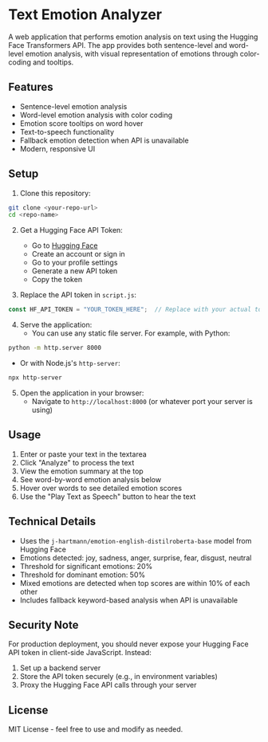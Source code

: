 # Text Emotion Analyzer

A web application that performs emotion analysis on text using the Hugging Face Transformers API. The app provides both sentence-level and word-level emotion analysis, with visual representation of emotions through color-coding and tooltips.

## Features

- Sentence-level emotion analysis
- Word-level emotion analysis with color coding
- Emotion score tooltips on word hover
- Text-to-speech functionality
- Fallback emotion detection when API is unavailable
- Modern, responsive UI

## Setup

1. Clone this repository:
```bash
git clone <your-repo-url>
cd <repo-name>
```

2. Get a Hugging Face API Token:
   - Go to [Hugging Face](https://huggingface.co/)
   - Create an account or sign in
   - Go to your profile settings
   - Generate a new API token
   - Copy the token

3. Replace the API token in `script.js`:
```javascript
const HF_API_TOKEN = "YOUR_TOKEN_HERE";  // Replace with your actual token
```

4. Serve the application:
   - You can use any static file server. For example, with Python:
```bash
python -m http.server 8000
```
   - Or with Node.js's `http-server`:
```bash
npx http-server
```

5. Open the application in your browser:
   - Navigate to `http://localhost:8000` (or whatever port your server is using)

## Usage

1. Enter or paste your text in the textarea
2. Click "Analyze" to process the text
3. View the emotion summary at the top
4. See word-by-word emotion analysis below
5. Hover over words to see detailed emotion scores
6. Use the "Play Text as Speech" button to hear the text

## Technical Details

- Uses the `j-hartmann/emotion-english-distilroberta-base` model from Hugging Face
- Emotions detected: joy, sadness, anger, surprise, fear, disgust, neutral
- Threshold for significant emotions: 20%
- Threshold for dominant emotion: 50%
- Mixed emotions are detected when top scores are within 10% of each other
- Includes fallback keyword-based analysis when API is unavailable

## Security Note

For production deployment, you should never expose your Hugging Face API token in client-side JavaScript. Instead:
1. Set up a backend server
2. Store the API token securely (e.g., in environment variables)
3. Proxy the Hugging Face API calls through your server

## License

MIT License - feel free to use and modify as needed. 